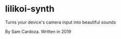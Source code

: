 # lilikoi-synth
Turns your device's camera input into beautiful sounds

By Sam Cardoza. Written in 2019
